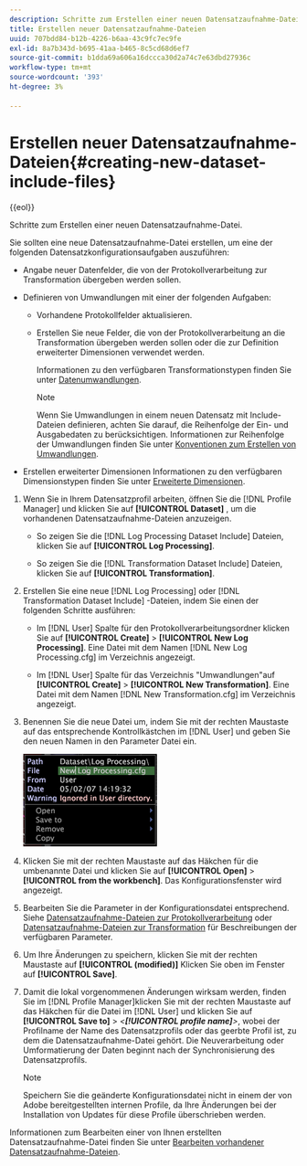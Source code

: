```yaml
---
description: Schritte zum Erstellen einer neuen Datensatzaufnahme-Datei.
title: Erstellen neuer Datensatzaufnahme-Dateien
uuid: 707bdd84-b12b-4226-b6aa-43c9fc7ec9fe
exl-id: 8a7b343d-b695-41aa-b465-8c5cd68d6ef7
source-git-commit: b1dda69a606a16dccca30d2a74c7e63dbd27936c
workflow-type: tm+mt
source-wordcount: '393'
ht-degree: 3%

---
```


# Erstellen neuer Datensatzaufnahme-Dateien{#creating-new-dataset-include-files}

{{eol}}

Schritte zum Erstellen einer neuen Datensatzaufnahme-Datei.

Sie sollten eine neue Datensatzaufnahme-Datei erstellen, um eine der folgenden Datensatzkonfigurationsaufgaben auszuführen:

* Angabe neuer Datenfelder, die von der Protokollverarbeitung zur Transformation übergeben werden sollen.
* Definieren von Umwandlungen mit einer der folgenden Aufgaben:

   * Vorhandene Protokollfelder aktualisieren.
   * Erstellen Sie neue Felder, die von der Protokollverarbeitung an die Transformation übergeben werden sollen oder die zur Definition erweiterter Dimensionen verwendet werden.

      Informationen zu den verfügbaren Transformationstypen finden Sie unter [Datenumwandlungen](../../../../home/c-dataset-const-proc/c-data-trans/c-abt-transf.md).

      >[!NOTE]
      >
      >Wenn Sie Umwandlungen in einem neuen Datensatz mit Include-Dateien definieren, achten Sie darauf, die Reihenfolge der Ein- und Ausgabedaten zu berücksichtigen. Informationen zur Reihenfolge der Umwandlungen finden Sie unter [Konventionen zum Erstellen von Umwandlungen](../../../../home/c-dataset-const-proc/c-data-trans/c-con-transf.md#concept-01998eebb7e347c58255fb442f2613b6).

* Erstellen erweiterter Dimensionen Informationen zu den verfügbaren Dimensionstypen finden Sie unter [Erweiterte Dimensionen](../../../../home/c-dataset-const-proc/c-ex-dim/c-abt-ex-dim.md).

1. Wenn Sie in Ihrem Datensatzprofil arbeiten, öffnen Sie die [!DNL Profile Manager] und klicken Sie auf **[!UICONTROL Dataset]** , um die vorhandenen Datensatzaufnahme-Dateien anzuzeigen.

   * So zeigen Sie die [!DNL Log Processing Dataset Include] Dateien, klicken Sie auf **[!UICONTROL Log Processing]**.

   * So zeigen Sie die [!DNL Transformation Dataset Include] Dateien, klicken Sie auf **[!UICONTROL Transformation]**.

1. Erstellen Sie eine neue [!DNL Log Processing] oder [!DNL Transformation Dataset Include] -Dateien, indem Sie einen der folgenden Schritte ausführen:

   * Im [!DNL User] Spalte für den Protokollverarbeitungsordner klicken Sie auf **[!UICONTROL Create]** > **[!UICONTROL New Log Processing]**. Eine Datei mit dem Namen [!DNL New Log Processing.cfg] im Verzeichnis angezeigt.

   * Im [!DNL User] Spalte für das Verzeichnis &quot;Umwandlungen&quot;auf **[!UICONTROL Create]** > **[!UICONTROL New Transformation]**. Eine Datei mit dem Namen [!DNL New Transformation.cfg] im Verzeichnis angezeigt.

1. Benennen Sie die neue Datei um, indem Sie mit der rechten Maustaste auf das entsprechende Kontrollkästchen im [!DNL User] und geben Sie den neuen Namen in den Parameter Datei ein.

   ![Schritt-Info](assets/vis_ProfileManager_RenameFile.png)

1. Klicken Sie mit der rechten Maustaste auf das Häkchen für die umbenannte Datei und klicken Sie auf **[!UICONTROL Open]** > **[!UICONTROL from the workbench]**. Das Konfigurationsfenster wird angezeigt.
1. Bearbeiten Sie die Parameter in der Konfigurationsdatei entsprechend. Siehe [Datensatzaufnahme-Dateien zur Protokollverarbeitung](../../../../home/c-dataset-const-proc/c-dataset-inc-files/c-types-dataset-inc-files/c-log-proc-dataset-inc-files/c-log-proc-dataset-inc-files.md#concept-999475a22519432e98844622ca95b6ab) oder [Datensatzaufnahme-Dateien zur Transformation](../../../../home/c-dataset-const-proc/c-dataset-inc-files/c-types-dataset-inc-files/c-trans-dataset-inc-files.md#concept-c64aa78ed9ce40b8a0f4932c82ff5ace) für Beschreibungen der verfügbaren Parameter.
1. Um Ihre Änderungen zu speichern, klicken Sie mit der rechten Maustaste auf **[!UICONTROL (modified)]** Klicken Sie oben im Fenster auf **[!UICONTROL Save]**.
1. Damit die lokal vorgenommenen Änderungen wirksam werden, finden Sie im [!DNL Profile Manager]klicken Sie mit der rechten Maustaste auf das Häkchen für die Datei im [!DNL User] und klicken Sie auf **[!UICONTROL Save to]** > *&lt;**[!UICONTROL profile name]**>*, wobei der Profilname der Name des Datensatzprofils oder das geerbte Profil ist, zu dem die Datensatzaufnahme-Datei gehört. Die Neuverarbeitung oder Umformatierung der Daten beginnt nach der Synchronisierung des Datensatzprofils.

   >[!NOTE]
   >
   >Speichern Sie die geänderte Konfigurationsdatei nicht in einem der von Adobe bereitgestellten internen Profile, da Ihre Änderungen bei der Installation von Updates für diese Profile überschrieben werden.

Informationen zum Bearbeiten einer von Ihnen erstellten Datensatzaufnahme-Datei finden Sie unter [Bearbeiten vorhandener Datensatzaufnahme-Dateien](../../../../home/c-dataset-const-proc/c-dataset-inc-files/c-work-dataset-inc-files/t-edit-ex-dataset-inc-files.md#task-456c04e38ebc425fb35677a6bb6aa077).

